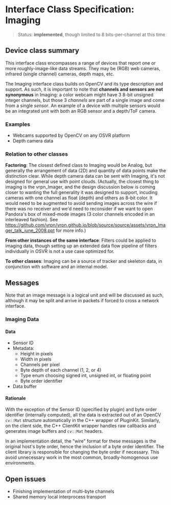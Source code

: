 # Interface Class Specification: Imaging

> Status: **implemented**, though limited to 8 bits-per-channel at this time

## Device class summary
This interface class encompasses a range of devices that report one or more roughly-image-like data streams. They may be (RGB) web cameras, infrared (single channel) cameras, depth maps, etc.

The Imaging interface class builds on OpenCV and its type description and support. As such, it is important to note that **channels and sensors are not synonymous** in Imaging: a color webcam might have 3 8-bit unsigned integer channels, but those 3 *channels* are part of a single image and come from a single *sensor*. An example of a device with multiple sensors would be an integrated unit with both an RGB sensor and a depth/ToF camera.

### Examples
- Webcams supported by OpenCV on any OSVR platform
- Depth camera data
	

### Relation to other classes
**Factoring**: The closest defined class to Imaging would be Analog, but generally the arrangement of data (2D) and quantity of data points make the distinction clear. While depth camera data can be sent with Imaging, it's not designed for general use with point clouds. (Actually, the closest thing to imaging is the vrpn_Imager, and the design discussion below is coming closer to wanting the full generality it was designed to support, incuding cameras with one channel as float (depth) and others as 8-bit color. It would need to be augmented to avoid sending images across the wire if there was no receiver and we'd need to reconsider if we want to open Pandora's box of mixed-mode images (3 color channels encoded in an interleaved fashion). See https://github.com/vrpn/vrpn.github.io/blob/source/source/assets/vrpn_Imager_talk_june_2008.ppt for more info.)

**From other instances of the same interface**: Filters could be applied to imaging data, though setting up an extended data flow pipeline of filters individually in OSVR is not a use case optimized for.

**To other classes**: Imaging can be a source of tracker and skeleton data, in conjunction with software and an internal model.

## Messages
Note that an image message is a logical unit and will be discussed as such, although it may be split and arrive in packets if forced to cross a network interface.

### Imaging Data
#### Data
- Sensor ID
- Metadata:
	- Height in pixels
	- Width in pixels
	- Channels per pixel
	- Byte depth of each channel (1, 2, or 4)
	- Type enum choosing signed int, unsigned int, or floating point
	- Byte order identifier
- Data buffer

#### Rationale
With the exception of the Sensor ID (specified by plugin) and byte order identifier (internally computed), all the data is extracted out of an OpenCV `cv::Mat` structure automatically in the C++ wrapper of PluginKit. Similarly, on the client side, the C++ ClientKit wrapper handles raw callbacks and generates image buffers and `cv::Mat` headers.

In an implementation detail, the "wire" format for these messages is the original host's byte order, hence the inclusion of a byte order identifier. The client library is responsible for changing the byte order if necessary. This avoid unnecessary work in the most common, broadly-homogenous use environments.

## Open issues

- Finishing implementation of multi-byte channels
- Shared memory local interprocess transport
